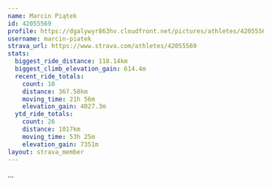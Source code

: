 ```yaml
---
name: Marcin Piątek
id: 42055569
profile: https://dgalywyr863hv.cloudfront.net/pictures/athletes/42055569/12602382/1/large.jpg
username: marcin-piatek
strava_url: https://www.strava.com/athletes/42055569
stats:
  biggest_ride_distance: 118.14km
  biggest_climb_elevation_gain: 614.4m
  recent_ride_totals:
    count: 10
    distance: 367.58km
    moving_time: 21h 56m
    elevation_gain: 4027.3m
  ytd_ride_totals:
    count: 26
    distance: 1017km
    moving_time: 53h 25m
    elevation_gain: 7351m
layout: strava_member
--- 
```

...

